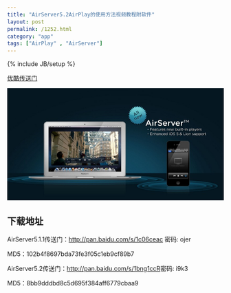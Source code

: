 ```yaml
---
title: "AirServer5.2AirPlay的使用方法视频教程附软件"
layout: post
permalink: /1252.html
category: "app"
tags: ["AirPlay" , "AirServer"]
---
```

{% include JB/setup %}

[优酷传送门](http://player.youku.com/player.php/sid/XNjgzMTA4ODQ0/v.swf)


![](/wp-content/uploads/2014/03/AirServer.jpg)

## 下载地址

AirServer5.1.1传送门：<http://pan.baidu.com/s/1c06ceac> 密码: ojer

MD5：102b4f8697bda73fe3f05c1eb9cf89b7

AirServer5.2传送门：<http://pan.baidu.com/s/1bng1ccR>密码: i9k3

MD5：8bb9dddbd8c5d695f384aff6779cbaa9